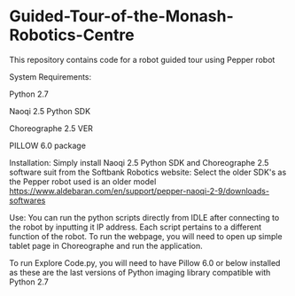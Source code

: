 # Guided-Tour-of-the-Monash-Robotics-Centre
This repository contains code for a robot guided tour using Pepper robot

System Requirements:

Python 2.7

Naoqi 2.5 Python SDK

Choreographe 2.5 VER

PILLOW 6.0 package 

Installation:
Simply install Naoqi 2.5 Python SDK and Choreographe 2.5 software suit from the Softbank Robotics website: Select the older SDK's as the Pepper robot used is an older model
https://www.aldebaran.com/en/support/pepper-naoqi-2-9/downloads-softwares

Use:
You can run the python scripts directly from IDLE after connecting to the robot by inputting it IP address. Each script pertains to a different function of the robot.
To run the webpage, you will need to open up simple tablet page in Choreographe and run the application.

To run Explore Code.py, you will need to have Pillow 6.0 or below installed as these are the last versions of Python imaging library compatible with Python 2.7
